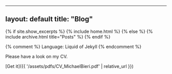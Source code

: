 
---
layout: default
title: "Blog"
---

{% if site.show_excerpts %}
  {% include home.html %}
{% else %}
  {% include archive.html title="Posts" %}
{% endif %}

{% comment %}
Language: Liquid of Jekyll
{% endcomment %}


Please have a look on my CV.

[Get it]({{ '/assets/pdfs/CV_MichaelBieri.pdf' | relative_url }})